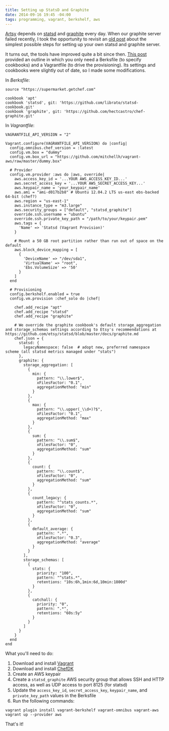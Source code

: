 ```yaml
---
title: Setting up StatsD and Graphite
date: 2014-09-16 19:45 -04:00
tags: programming, vagrant, berkshelf, aws
---
```


[Artsy](https://artsy.net) depends on [statsd](https://github.com/etsy/statsd) and [graphite](http://graphite.wikidot.com/) every day. When our graphite server failed recently, I took the opportunity to revisit an [old post](/tracking-application-metrics-with-statsd) about the simplest possible steps for setting up your own statsd and graphite server.

It turns out, the tools have improved quite a bit since then. [This post](https://coderwall.com/p/pb74zq) provided an outline in which you only need a Berksfile (to specify cookbooks) and a Vagrantfile (to drive the provisioning). Its settings and cookbooks were slightly out of date, so I made some modifications.

In _Berksfile_:

    source "https://supermarket.getchef.com"

    cookbook 'apt'
    cookbook 'statsd', git: 'https://github.com/librato/statsd-cookbook.git'
    cookbook 'graphite', git: 'https://github.com/hectcastro/chef-graphite.git'

In _Vagrantfile_:

    VAGRANTFILE_API_VERSION = "2"

    Vagrant.configure(VAGRANTFILE_API_VERSION) do |config|
      config.omnibus.chef_version = :latest
      config.vm.box = "dummy"
      config.vm.box_url = "https://github.com/mitchellh/vagrant-aws/raw/master/dummy.box"
      
      # Provider
      config.vm.provider :aws do |aws, override|
        aws.access_key_id = '...YOUR AWS_ACCESS_KEY_ID...'
        aws.secret_access_key = '...YOUR AWS_SECRET_ACCESS_KEY...'
        aws.keypair_name = 'your_keypair_name'
        aws.ami = "ami-d017b2b8" # Ubuntu 12.04.2 LTS us-east ebs-backed 64-bit (chef?)
        aws.region = "us-east-1"
        aws.instance_type = "m3.large"
        aws.security_groups = ["default", "statsd_graphite"]
        override.ssh.username = "ubuntu"
        override.ssh.private_key_path = "/path/to/your/keypair.pem"
        aws.tags = {
          'Name' => 'Statsd (Vagrant Provision)'
        }

        # Mount a 50 GB root partition rather than run out of space on the default
        aws.block_device_mapping = [
          {
            'DeviceName' => "/dev/sda1",
            'VirtualName' => "root",
            'Ebs.VolumeSize' => '50'
          }
        ]
      end

      # Provisioning
      config.berkshelf.enabled = true
      config.vm.provision :chef_solo do |chef|

        chef.add_recipe "apt"
        chef.add_recipe "statsd"
        chef.add_recipe "graphite"

        # We override the graphite cookbook's default storage_aggregation and storage_schemas settings according to Etsy's recommendations at https://github.com/etsy/statsd/blob/master/docs/graphite.md
        chef.json = {
          statsd: {
            legacyNamespace: false  # adopt new, preferred namespace scheme (all statsd metrics managed under "stats")
          },
          graphite: {
            storage_aggregation: [
              {
                min: {
                  pattern: "\\.lower$",
                  xFilesFactor: "0.1",
                  aggregationMethod: "min"
                }
              },
              {
                max: {
                  pattern: "\\.upper(_\\d+)?$",
                  xFilesFactor: "0.1",
                  aggregationMethod: "max"
                }
              },
              {
                sum: {
                  pattern: "\\.sum$",
                  xFilesFactor: "0",
                  aggregationMethod: "sum"
                }
              },
              {
                count: {
                  pattern: "\\.count$",
                  xFilesFactor: "0",
                  aggregationMethod: "sum"
                }
              },
              {
                count_legacy: {
                  pattern: "^stats_counts.*",
                  xFilesFactor: "0",
                  aggregationMethod: "sum"
                }
              },
              {
                default_average: {
                  pattern: ".*",
                  xFilesFactor: "0.3",
                  aggregationMethod: "average"
                }
              }
            ],
            storage_schemas: [
              {
                stats: {
                  priority: "100",
                  pattern: "^stats.*",
                  retentions: "10s:6h,1min:6d,10min:1800d"
                }
              },
              {
                catchall: {
                  priority: "0",
                  pattern: ".*",
                  retentions: "60s:5y"
                }
              }
            ]
          }
        }
      end
    end

What you'll need to do:

1. Download and install [Vagrant](http://www.vagrantup.com/downloads.html)
2. Download and install [ChefDK](https://downloads.getchef.com/chef-dk)
3. Create an AWS keypair
4. Create a `statsd_graphite` AWS security group that allows SSH and HTTP access, as well as UDP access to port 8125 (for statsd)
5. Update the `access_key_id`, `secret_access_key`, `keypair_name`, and `private_key_path` values in the Berksfile
6. Run the following commands:
```
vagrant plugin install vagrant-berkshelf vagrant-omnibus vagrant-aws
vagrant up --provider aws
```

That's it!


